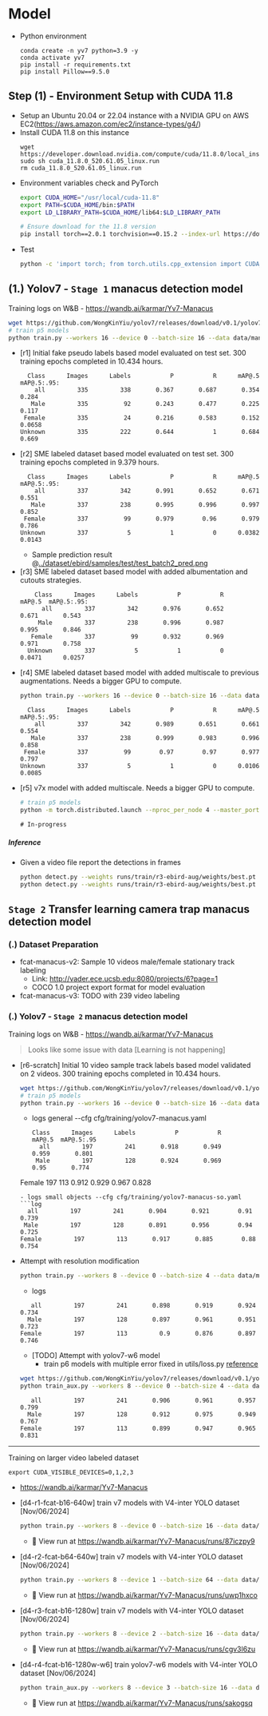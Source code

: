 
# Model

- Python environment
    ```
    conda create -n yv7 python=3.9 -y
    conda activate yv7
    pip install -r requirements.txt
    pip install Pillow==9.5.0
    ```

## Step (1) - Environment Setup with CUDA 11.8
- Setup an Ubuntu 20.04 or 22.04 instance with a NVIDIA GPU on AWS EC2(https://aws.amazon.com/ec2/instance-types/g4/)
- Install CUDA 11.8 on this instance
  ```
  wget https://developer.download.nvidia.com/compute/cuda/11.8.0/local_installers/cuda_11.8.0_520.61.05_linux.run
  sudo sh cuda_11.8.0_520.61.05_linux.run
  rm cuda_11.8.0_520.61.05_linux.run
  ```
- Environment variables check and PyTorch
  ```bash
  export CUDA_HOME="/usr/local/cuda-11.8"
  export PATH=$CUDA_HOME/bin:$PATH
  export LD_LIBRARY_PATH=$CUDA_HOME/lib64:$LD_LIBRARY_PATH

  # Ensure download for the 11.8 version
  pip install torch==2.0.1 torchvision==0.15.2 --index-url https://download.pytorch.org/whl/cu118
  ```
- Test
  ```bash
  python -c 'import torch; from torch.utils.cpp_extension import CUDA_HOME; print(torch.__version__, torch.cuda.is_available(), CUDA_HOME)'
  ```



## (1.) Yolov7 - `Stage 1` manacus detection model

Training logs on W&B - https://wandb.ai/karmar/Yv7-Manacus

```bash
wget https://github.com/WongKinYiu/yolov7/releases/download/v0.1/yolov7.pt
# train p5 models
python train.py --workers 16 --device 0 --batch-size 16 --data data/manacus.yaml --img 640 640 --cfg cfg/training/yolov7-manacus.yaml --weights 'yolov7.pt' --name yv7-manacus --hyp data/hyp.scratch.p5.yaml
```
- [r1] Initial fake pseudo labels based model evaluated on test set. 300 training epochs completed in 10.434 hours.
    ```log
      Class      Images      Labels           P           R      mAP@.5  mAP@.5:.95: 
        all         335         338       0.367       0.687       0.354       0.284
       Male         335          92       0.243       0.477       0.225       0.117
     Female         335          24       0.216       0.583       0.152      0.0658
    Unknown         335         222       0.644           1       0.684       0.669
    ```
- [r2] SME labeled dataset based model evaluated on test set. 300 training epochs completed in 9.379 hours.
    ```log
      Class      Images      Labels           P           R      mAP@.5  mAP@.5:.95:
        all         337         342       0.991       0.652       0.671       0.551
       Male         337         238       0.995       0.996       0.997       0.852
     Female         337          99       0.979        0.96       0.979       0.786
    Unknown         337           5           1           0      0.0382      0.0143
    ```
  - Sample prediction result @[../dataset/ebird/samples/test/test_batch2_pred.png](../dataset/ebird/samples/test/test_batch2_pred.png)    
- [r3] SME labeled dataset based model with added albumentation and cutouts strategies.
  ```log
      Class      Images      Labels           P           R      mAP@.5  mAP@.5:.95:
        all         337         342       0.976       0.652       0.671       0.543
       Male         337         238       0.996       0.987       0.995       0.846
     Female         337          99       0.932       0.969       0.971       0.758
    Unknown         337           5           1           0      0.0471      0.0257
  ```
- [r4] SME labeled dataset based model with added multiscale to previous augmentations. Needs a bigger GPU to compute.
  ```bash
  python train.py --workers 16 --device 0 --batch-size 16 --data data/manacus.yaml --img 640 640 --multi-scale --cfg cfg/training/yolov7-manacus.yaml --weights 'yolov7.pt' --name yv7-manacus --hyp data/hyp.scratch.p5.yaml
  ```
  ```log
    Class      Images      Labels           P           R      mAP@.5  mAP@.5:.95:
      all         337         342       0.989       0.651       0.661       0.554
     Male         337         238       0.999       0.983       0.996       0.858
   Female         337          99        0.97        0.97       0.977       0.797
  Unknown         337           5           1           0      0.0106      0.0085
  ```
- [r5] v7x model with added multiscale. Needs a bigger GPU to compute.
  ```bash
  # train p5 models
  python -m torch.distributed.launch --nproc_per_node 4 --master_port 9527 train.py --workers 8 --device 4,5,6,7 --sync-bn --batch-size 64 --data data/manacus.yaml --img 640 640 --multi-scale --cfg cfg/training/yolov7x-manacus.yaml --weights 'yolov7x.pt' --name yv7x-manacus --hyp data/hyp.scratch.p5.yaml
  ```
  ```log
  # In-progress
  ```
  
##### Inference 
- Given a video file report the detections in frames
  ```bash
  python detect.py --weights runs/train/r3-ebird-aug/weights/best.pt --conf 0.55 --img-size 640 --save-txt --save-conf --source "../../../data-fcat-sample-trap-videos/Full-length-clip-5_copulation.MP4"
  python detect.py --weights runs/train/r3-ebird-aug/weights/best.pt --conf 0.55 --img-size 640 --save-txt --save-conf --source "../../../data-fcat-sample-trap-videos/Full-length-clip-1_female-visitation.MP4"
  ```




## `Stage 2` Transfer learning camera trap manacus detection model

### (.) Dataset Preparation
- fcat-manacus-v2: Sample 10 videos male/female stationary track labeling
  - Link: http://vader.ece.ucsb.edu:8080/projects/6?page=1
  - COCO 1.0 project export format for model evaluation
- fcat-manacus-v3: TODO with 239 video labeling

### (.) Yolov7 - `Stage 2` manacus detection model

Training logs on W&B - https://wandb.ai/karmar/Yv7-Manacus

> Looks like some issue with data [Learning is not happening]

- [r6-scratch] Initial 10 video sample track labels based model validated on 2 videos. 300 training epochs completed in 10.434 hours.
  ```bash
  wget https://github.com/WongKinYiu/yolov7/releases/download/v0.1/yolov7.pt
  # train p5 models
  python train.py --workers 16 --device 0 --batch-size 16 --data data/manacus-fcat.yaml --img 640 640 --cfg cfg/training/yolov7-manacus.yaml --weights 'yolov7.pt' --name r6-fcat-b16-640w --hyp data/hyp.scratch.p5.yaml --epochs 200
  ```
  - logs general --cfg cfg/training/yolov7-manacus.yaml
    ```log
    Class      Images      Labels           P           R      mAP@.5  mAP@.5:.95
      all         197         241       0.918       0.949       0.959       0.801
     Male         197         128       0.924       0.969        0.95       0.774
   Female         197         113       0.912       0.929       0.967       0.828
    ```
  - logs small objects --cfg cfg/training/yolov7-manacus-so.yaml
    ```log
      all         197         241       0.904       0.921        0.91       0.739
     Male         197         128       0.891       0.956        0.94       0.725
   Female         197         113       0.917       0.885        0.88       0.754
    ```

- Attempt with resolution modification
  ```bash
  python train.py --workers 8 --device 0 --batch-size 4 --data data/manacus-fcat.yaml --img 1280 1280 --cfg cfg/training/yolov7-manacus.yaml --weights 'yolov7.pt' --name  r6-fcat-b4-1280w --hyp data/hyp.scratch.p5.yaml --epochs 200
  ```
  - logs
  ```log
     all         197         241       0.898       0.919       0.924       0.734
    Male         197         128       0.897       0.961       0.951       0.723
  Female         197         113         0.9       0.876       0.897       0.746
  ```
  
  - [TODO] Attempt with yolov7-w6 model
    - train p6 models with multiple error fixed in utils/loss.py [reference](https://stackoverflow.com/questions/74372636/indices-should-be-either-on-cpu-or-on-the-same-device-as-the-indexed-tensor)
  ```bash
  wget https://github.com/WongKinYiu/yolov7/releases/download/v0.1/yolov7-w6.pt
  python train_aux.py --workers 8 --device 0 --batch-size 4 --data data/manacus-fcat.yaml --img 1280 1280 --cfg cfg/training/yolov7-w6-manacus.yaml --weights 'yolov7-w6.pt' --name  r6-fcat-b4-1280w-w6 --hyp data/hyp.scratch.p5.yaml --epochs 200 
  ```
  ```log
     all         197         241       0.906       0.961       0.957       0.799
    Male         197         128       0.912       0.975       0.949       0.767
  Female         197         113       0.899       0.947       0.965       0.831
  ```


--- 

Training on larger video labeled dataset 
```
export CUDA_VISIBLE_DEVICES=0,1,2,3  
```
- https://wandb.ai/karmar/Yv7-Manacus

- [d4-r1-fcat-b16-640w] train v7 models with V4-inter YOLO dataset [Nov/06/2024]
  ```bash
  python train.py --workers 8 --device 0 --batch-size 16 --data data/manacus-fcat.yaml --img 640 640 --cfg cfg/training/yolov7-manacus.yaml --weights 'yolov7.pt' --name d4-r1-fcat-b16-640w --hyp data/hyp.scratch.p5.yaml --epochs 200
  ```
  - 🚀 View run at https://wandb.ai/karmar/Yv7-Manacus/runs/87iczpy9

- [d4-r2-fcat-b64-640w] train v7 models with V4-inter YOLO dataset [Nov/06/2024]
  ```bash
  python train.py --workers 8 --device 1 --batch-size 64 --data data/manacus-fcat.yaml --img 640 640 --cfg cfg/training/yolov7-manacus.yaml --weights 'yolov7.pt' --name d4-r2-fcat-b64-640w --hyp data/hyp.scratch.p5.yaml --epochs 200
  ```
  -  🚀 View run at https://wandb.ai/karmar/Yv7-Manacus/runs/uwp1hxco


- [d4-r3-fcat-b16-1280w] train v7 models with V4-inter YOLO dataset [Nov/06/2024]
  ```bash
  python train.py --workers 8 --device 2 --batch-size 16 --data data/manacus-fcat.yaml --img 1280 1280 --cfg cfg/training/yolov7-manacus.yaml --weights 'yolov7.pt' --name d4-r3-fcat-b16-1280w --hyp data/hyp.scratch.p5.yaml --epochs 200
  ```
  - 🚀 View run at https://wandb.ai/karmar/Yv7-Manacus/runs/cgv3l6zu

- [d4-r4-fcat-b16-1280w-w6] train yolov7-w6 models with V4-inter YOLO dataset [Nov/06/2024]
  ```bash
  python train_aux.py --workers 8 --device 3 --batch-size 16 --data data/manacus-fcat.yaml --img 1280 1280 --cfg cfg/training/yolov7-w6-manacus.yaml --weights 'yolov7-w6.pt' --name d4-r4-fcat-b16-1280w-w6 --hyp data/hyp.scratch.p5.yaml --epochs 200 
  ```
  -  🚀 View run at https://wandb.ai/karmar/Yv7-Manacus/runs/sakogsq

